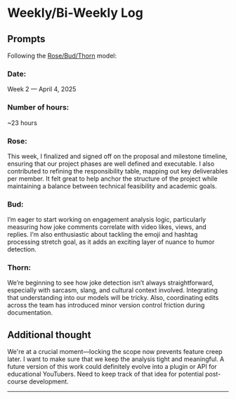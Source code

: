 # Weekly/Bi-Weekly Log

## Prompts
Following the [Rose/Bud/Thorn](https://www.panoramaed.com/blog/rose-bud-thorn-activity-and-worksheet#:~:text=%22Rose%2C%20Bud%2C%20Thorn%22%20is%20a%20mindful%20design%2D,day%2C%20week%2C%20or%20month.) model:

### Date: 
Week 2 — April 4, 2025


### Number of hours: 
~23 hours

### Rose:
This week, I finalized and signed off on the proposal and milestone timeline, ensuring that our project phases are well defined and executable. I also contributed to refining the responsibility table, mapping out key deliverables per member. It felt great to help anchor the structure of the project while maintaining a balance between technical feasibility and academic goals.

### Bud: 
I’m eager to start working on engagement analysis logic, particularly measuring how joke comments correlate with video likes, views, and replies. I’m also enthusiastic about tackling the emoji and hashtag processing stretch goal, as it adds an exciting layer of nuance to humor detection.

### Thorn: 
We’re beginning to see how joke detection isn’t always straightforward, especially with sarcasm, slang, and cultural context involved. Integrating that understanding into our models will be tricky. Also, coordinating edits across the team has introduced minor version control friction during documentation.

## Additional thought
We're at a crucial moment—locking the scope now prevents feature creep later. I want to make sure that we keep the analysis tight and meaningful. A future version of this work could definitely evolve into a plugin or API for educational YouTubers. Need to keep track of that idea for potential post-course development.

---

